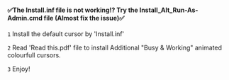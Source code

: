 #### ✅The Install.inf file is not working!? Try the Install_Alt_Run-As-Admin.cmd file (Almost fix the issue)✅

`1` Install the default cursor by 'Install.inf'

`2` Read 'Read this.pdf' file to install Additional "Busy & Working" animated colourfull cursors.

`3` Enjoy!